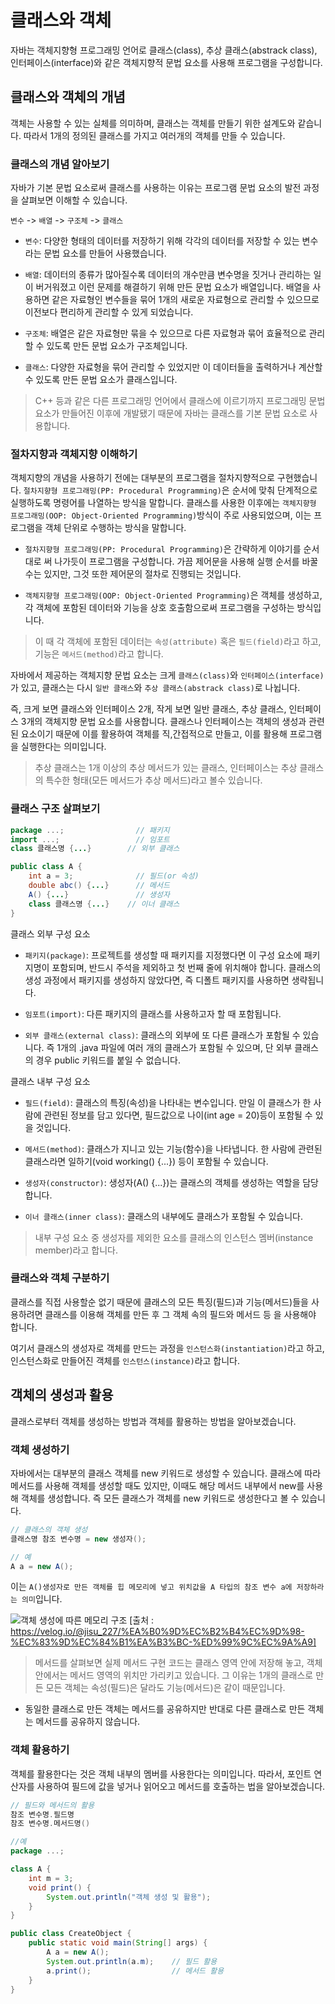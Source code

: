 # 클래스와 객체
자바는 객체지향형 프로그래밍 언어로 클래스(class), 추상 클래스(abstrack class), 인터페이스(interface)와 같은 객체지향적 문법 요소를 사용해 프로그램을 구성합니다.

## 클래스와 객체의 개념
객체는 사용할 수 있는 실체를 의미하며, 클래스는 객체를 만들기 위한 설계도와 같습니다.
따라서 1개의 정의된 클래스를 가지고 여러개의 객체를 만들 수 있습니다.

### 클래스의 개념 알아보기
자바가 기본 문법 요소로써 클래스를 사용하는 이유는 프로그램 문법 요소의 발전 과정을 살펴보면 이해할 수 있습니다.

`변수` -> `배열` -> `구조체` -> `클래스`

- `변수`: 다양한 형태의 데이터를 저장하기 위해 각각의 데이터를 저장할 수 있는 변수라는 문법 요소를 만들어 사용했습니다.

- `배열`: 데이터의 종류가 많아질수록 데이터의 개수만큼 변수명을 짓거나 관리하는 일이 버거워졌고 이런 문제를 해결하기 위해 만든 문법 요소가 배열입니다.
배열을 사용하면 같은 자료형인 변수들을 묶어 1개의 새로운 자료형으로 관리할 수 있으므로 이전보다 편리하게 관리할 수 있게 되었습니다.

- `구조체`: 배열은 같은 자료형만 묶을 수 있으므로 다른 자료형과 묶어 효율적으로 관리할 수 있도록 만든 문법 요소가 구조체입니다.

- `클래스`: 다양한 자료형을 묶어 관리할 수 있었지만 이 데이터들을 출력하거나 계산할 수 있도록 만든 문법 요소가 클래스입니다.

> C++ 등과 같은 다른 프로그래밍 언어에서 클래스에 이르기까지 프로그래밍 문법 요소가 만들어진 이후에 개발됐기 때문에 자바는 클래스를 기본 문법 요소로 사용합니다.

### 절차지향과 객체지향 이해하기
객체지향의 개념을 사용하기 전에는 대부분의 프로그램을 절차지향적으로 구현했습니다.
`절차지향형 프로그래밍(PP: Procedural Programming)`은 순서에 맞춰 단계적으로 실행하도록 명령어를 나열하는 방식을 말합니다.
클래스를 사용한 이후에는 `객체지향형 프로그래밍(OOP: Object-Oriented Programming)`방식이 주로 사용되었으며, 이는 프로그램을 객체 단위로 수행하는 방식을 말합니다.

- `절차지향형 프로그래밍(PP: Procedural Programming)`은 간략하게 이야기를 순서대로 써 나가듯이 프로그램을 구성합니다. 가끔 제어문을 사용해 실행 순서를 바꿀 수는 있지만, 그것 또한 제어문의 절차로 진행되는 것입니다.

- `객체지향형 프로그래밍(OOP: Object-Oriented Programming)`은 객체를 생성하고, 각 객체에 포함된 데이터와 기능을 상호 호출함으로써 프로그램을 구성하는 방식입니다.

> 이 때 각 객체에 포함된 데이터는 `속성(attribute)` 혹은 `필드(field)`라고 하고, 기능은 `메서드(method)`라고 합니다.

자바에서 제공하는 객체지향 문법 요소는 크게 `클래스(class)`와 `인터페이스(interface)`가 있고, 클래스는 다시 `일반 클래스`와 `추상 클래스(abstrack class)`로 나뉩니다.

즉, 크게 보면 클래스와 인터페이스 2개, 작게 보면 일반 클래스, 추상 클래스, 인터페이스 3개의 객체지향 문법 요소를 사용합니다.
클래스나 인터페이스는 객체의 생성과 관련된 요소이기 때문에 이를 활용하여 객체를 직,간접적으로 만들고, 이를 활용해 프로그램을 실행한다는 의미입니다.

> 추상 클래스는 1개 이상의 추상 메서드가 있는 클래스, 인터페이스는 추상 클래스의 특수한 형태(모든 메서드가 추상 메서드)라고 볼수 있습니다.

### 클래스 구조 살펴보기

```Java
package ...;                // 패키지
import ...;                 // 임포트
class 클래스명 {...}        // 외부 클래스

public class A {
    int a = 3;              // 필드(or 속성)
    double abc() {...}      // 메서드
    A() {...}               // 생성자
    class 클래스명 {...}    // 이너 클래스
}
```

클래스 외부 구성 요소
- `패키지(package)`: 프로젝트를 생성할 때 패키지를 지정했다면 이  구성 요소에 패키지명이 포함되며, 반드시 주석을 제외하고 첫 번째 줄에 위치해야 합니다.  클래스의 생성 과정에서 패키지를 생성하지 않았다면, 즉 디폴트 패키지를 사용하면 생략됩니다.

- `임포트(import)`: 다른 패키지의 클래스를 사용하고자 할 때 포함됩니다.

- `외부 클래스(external class)`: 클래스의 외부에 또 다른 클래스가 포함될 수 있습니다.  즉 1개의 .java 파일에 여러 개의 클래스가 포함될 수 있으며, 단 외부 클래스의 경우 public 키워드를 붙일 수 없습니다.


클래스 내부 구성 요소
- `필드(field)`: 클래스의 특징(속성)을 나타내는 변수입니다.  만일 이 클래스가 한 사람에 관련된 정보를 담고 있다면, 필드값으로 나이(int age = 20)등이 포함될 수 있을 것입니다.

- `메서드(method)`: 클래스가 지니고 있는 기능(함수)을 나타냅니다.  한 사람에 관련된 클래스라면 일하기(void working() {...}) 등이 포함될 수 있습니다.

- `생성자(constructor)`: 생성자(A() {...})는 클래스의 객체를 생성하는 역할을 담당합니다.

- `이너 클래스(inner class)`: 클래스의 내부에도 클래스가 포함될 수 있습니다.

> 내부 구성 요소 중 생성자를 제외한 요소를 클래스의 인스턴스 멤버(instance member)라고 합니다.

### 클래스와 객체 구분하기
클래스를 직접 사용할순 없기 때문에 클래스의 모든 특징(필드)과 기능(메서드)들을 사용하려면 클래스를 이용해 객체를 만든 후 그 객체 속의 필드와 메서드 등 을 사용해야 합니다.

여기서 클래스의 생성자로 객체를 만드는 과정을 `인스턴스화(instantiation)`라고 하고, 인스턴스화로 만들어진 객체를 `인스턴스(instance)`라고 합니다.

## 객체의 생성과 활용
클래스로부터 객체를 생성하는 방법과 객체를 활용하는 방법을 알아보겠습니다.

### 객체 생성하기
자바에서는 대부분의 클래스 객체를 new 키워드로 생성할 수 있습니다.
클래스에 따라 메서드를 사용해 객체를 생성할 때도 있지만, 이때도 해당 메서드 내부에서 new를 사용해 객체를 생성합니다.
즉 모든 클래스가 객체를 new 키워드로 생성한다고 볼 수 있습니다.

```Java
// 클래스의 객체 생성
클래스명 참조 변수명 = new 생성자();

// 예
A a = new A();
```

이는 `A()생성자로 만든 객체를 힙 메모리에 넣고 위치값을 A 타입의 참조 변수 a에 저장하라는 의미`입니다.

![객체 생성에 따른 메모리 구조](https://velog.velcdn.com/images/jisu_227/post/348c5dec-3f37-4ddc-adf7-2d07bfb8da77/image.png)
[출처 : https://velog.io/@jisu_227/%EA%B0%9D%EC%B2%B4%EC%9D%98-%EC%83%9D%EC%84%B1%EA%B3%BC-%ED%99%9C%EC%9A%A9]

> 메서드를 살펴보면 실제 메서드 구현 코드는 클래스 영역 안에 저장해 놓고, 객체 안에서는 메서드 영역의 위치만 가리키고 있습니다.
그 이유는 1개의 클래스로 만든 모든 객체는 속성(필드)은 달라도 기능(메서드)은 같이 때문입니다.

- 동일한 클래스로 만든 객체는 메서드를 공유하지만 반대로 다른 클래스로 만든 객체는 메서드를 공유하지 않습니다.

### 객체 활용하기
객체를 활용한다는 것은 객체 내부의 멤버를 사용한다는 의미입니다.  따라서, 포인트 연산자를 사용하여 필드에 값을 넣거나 읽어오고 메서드를 호출하는 법을 알아보겠습니다.

```Java
// 필드와 메서드의 활용
참조 변수명.필드명
참조 변수명.메서드명()

//예
package ...;

class A {
    int m = 3;
    void print() {
        System.out.println("객체 생성 및 활용");
    }
}

public class CreateObject {
    public static void main(String[] args) {
        A a = new A();
        System.out.println(a.m);    // 필드 활용
        a.print();                  // 메서드 활용
    }
}

```
